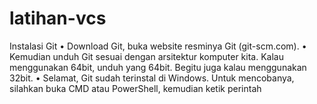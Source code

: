 # latihan-vcs
Instalasi Git
• Download Git, buka website resminya Git (git-scm.com). 
• Kemudian unduh Git sesuai dengan arsitektur komputer kita. Kalau 
menggunakan 64bit, unduh yang 64bit. Begitu juga kalau 
menggunakan 32bit.
• Selamat, Git sudah terinstal di Windows. Untuk mencobanya, silahkan 
buka CMD atau PowerShell, kemudian ketik perintah
